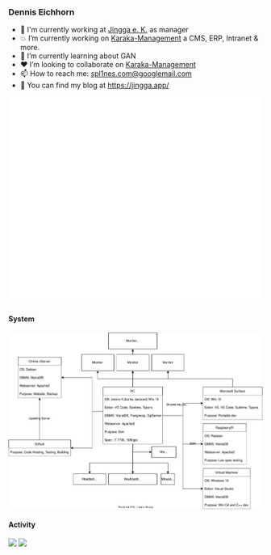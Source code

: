 ### Dennis Eichhorn

- :office: I'm currently working at [Jingga e. K.](https://jingga.app) as manager
- :boom: I’m currently working on [Karaka-Management](https://github.com/Karaka-Management/) a CMS, ERP, Intranet & more.
- :seedling: I’m currently learning about GAN
- :heart: I’m looking to collaborate on [Karaka-Management](https://github.com/Karaka-Management/)
- :mailbox: How to reach me: spl1nes.com@googlemail.com
- :pencil: You can find my blog at https://jingga.app/

<p align="center">
  <img src="https://raw.githubusercontent.com/spl1nes/spl1nes/master/metrics.plugin.achievements.compact.svg" alt="Achievements">
</p>

#### System

<p align="center">
  <img src="https://raw.githubusercontent.com/spl1nes/spl1nes/master/system.drawio.svg" alt="System">
</p>

#### Activity

<img src="https://wakatime.com/share/@spl1nes/2001389e-a9ac-40b2-b724-02abb28f2191.svg">

<img src="https://wakatime.com/share/@spl1nes/d9ea67cd-2cf6-4a9d-9241-b635951e7453.svg">

